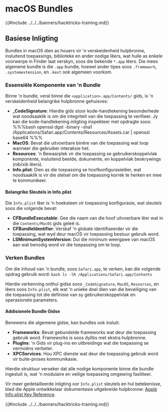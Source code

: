 # macOS Bundles

{{#include ../../../banners/hacktricks-training.md}}

## Basiese Inligting

Bundles in macOS dien as houers vir 'n verskeidenheid hulpbronne, insluitend toepassings, biblioteke en ander nodige lêers, wat hulle as enkele voorwerpe in Finder laat verskyn, soos die bekende `*.app` lêers. Die mees algemene bundle is die `.app` bundle, hoewel ander tipes soos `.framework`, `.systemextension`, en `.kext` ook algemeen voorkom.

### Essensiële Komponente van 'n Bundle

Binne 'n bundle, veral binne die `<application>.app/Contents/` gids, is 'n verskeidenheid belangrike hulpbronne gehuisves:

- **\_CodeSignature**: Hierdie gids stoor kode-handtekening besonderhede wat noodsaaklik is om die integriteit van die toepassing te verifieer. Jy kan die kode-handtekening inligting inspekteer met opdragte soos: %%%bash openssl dgst -binary -sha1 /Applications/Safari.app/Contents/Resources/Assets.car | openssl base64 %%%
- **MacOS**: Bevat die uitvoerbare binêre van die toepassing wat loop wanneer die gebruiker interaksie het.
- **Resources**: 'n Bewaarplek vir die toepassing se gebruikerskoppelvlak komponente, insluitend beelde, dokumente, en koppelvlak beskrywings (nib/xib lêers).
- **Info.plist**: Dien as die toepassing se hoofkonfigurasielêer, wat noodsaaklik is vir die stelsel om die toepassing korrek te herken en mee te kommunikeer.

#### Belangrike Sleutels in Info.plist

Die `Info.plist` lêer is 'n hoeksteen vir toepassing konfigurasie, wat sleutels soos die volgende bevat:

- **CFBundleExecutable**: Gee die naam van die hoof uitvoerbare lêer wat in die `Contents/MacOS` gids geleë is.
- **CFBundleIdentifier**: Verskaf 'n globale identifiseerder vir die toepassing, wat wyd deur macOS vir toepassing bestuur gebruik word.
- **LSMinimumSystemVersion**: Dui die minimum weergawe van macOS aan wat benodig word vir die toepassing om te loop.

### Verken Bundles

Om die inhoud van 'n bundle, soos `Safari.app`, te verken, kan die volgende opdrag gebruik word: `bash ls -lR /Applications/Safari.app/Contents`

Hierdie verkenning onthul gidse soos `_CodeSignature`, `MacOS`, `Resources`, en lêers soos `Info.plist`, elk wat 'n unieke doel dien van die beveiliging van die toepassing tot die definisie van sy gebruikerskoppelvlak en operasionele parameters.

#### Addisionele Bundle Gidse

Benewens die algemene gidse, kan bundles ook insluit:

- **Frameworks**: Bevat gebundelde frameworks wat deur die toepassing gebruik word. Frameworks is soos dylibs met ekstra hulpbronne.
- **PlugIns**: 'n Gids vir plug-ins en uitbreidings wat die toepassing se vermoëns verbeter.
- **XPCServices**: Hou XPC dienste wat deur die toepassing gebruik word vir buite-proses kommunikasie.

Hierdie struktuur verseker dat alle nodige komponente binne die bundle ingesluit is, wat 'n modulaire en veilige toepassing omgewing fasiliteer.

Vir meer gedetailleerde inligting oor `Info.plist` sleutels en hul betekenisse, bied die Apple ontwikkelaar dokumentasie uitgebreide hulpbronne: [Apple Info.plist Key Reference](https://developer.apple.com/library/archive/documentation/General/Reference/InfoPlistKeyReference/Introduction/Introduction.html).

{{#include ../../../banners/hacktricks-training.md}}
